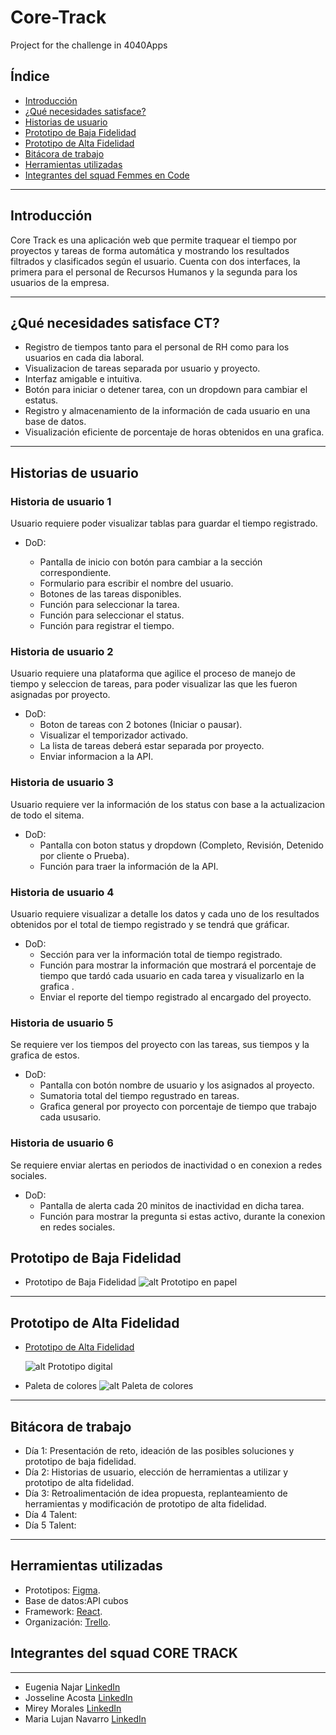 # Core-Track
Project for the challenge in 4040Apps
## Índice

- [Introducción](#introducción)
- [¿Qué necesidades satisface?](#¿qué-necesidades-satisface?)
- [Historias de usuario](#historias-de-usuario)
- [Prototipo de Baja Fidelidad](#prototipo-de-baja-fidelidad)
- [Prototipo de Alta Fidelidad](#prototipo-de-alta-fidelidad)
- [Bitácora de trabajo](#bitácora-de-trabajo)
- [Herramientas utilizadas](#herramientas-utilizadas)
- [Integrantes del squad Femmes en Code](#Integrantes-del-squad)

---

## Introducción

Core Track es una aplicación web que permite traquear el tiempo por proyectos y tareas de forma automática y mostrando los resultados filtrados y clasificados según el usuario. Cuenta con dos interfaces, la primera para el personal de Recursos Humanos y la segunda para los usuarios de la empresa.

---

## ¿Qué necesidades satisface CT?

- Registro de tiempos tanto para el personal de RH como para los usuarios en cada dia laboral.
- Visualizacion de tareas separada por usuario y proyecto.
- Interfaz amigable e intuitiva.
- Botón para iniciar o detener tarea, con un dropdown para cambiar el estatus.
- Registro y almacenamiento de la información de cada usuario en una base de datos.
- Visualización eficiente de porcentaje de horas obtenidos en una grafica.

---

## Historias de usuario

### Historia de usuario 1

Usuario requiere poder visualizar tablas para guardar el tiempo registrado.

- DoD:

  - Pantalla de inicio con botón para cambiar a la sección correspondiente.
  - Formulario para escribir el nombre del usuario.
  - Botones de las tareas disponibles.
  - Función para seleccionar la tarea.
  - Función para seleccionar el status.
  - Función para registrar el tiempo.

### Historia de usuario 2

Usuario requiere una plataforma que agilice el proceso de manejo de tiempo y seleccion de tareas, para poder visualizar las que les fueron asignadas por proyecto.

- DoD:
  - Boton de tareas con 2 botones (Iniciar o pausar).
  - Visualizar el temporizador activado.
  - La lista de tareas deberá estar separada por proyecto.
  - Enviar informacion a la API.

### Historia de usuario 3

Usuario requiere ver la información de los status con base a la actualizacion de todo el sitema.

- DoD:
  - Pantalla con boton status y dropdown (Completo, Revisión, Detenido por cliente o Prueba).
  - Función para traer la información de la API.

### Historia de usuario 4

Usuario requiere visualizar a detalle los datos y cada uno de los resultados obtenidos por el total de tiempo registrado y se tendrá que gráficar.

- DoD:
  - Sección para ver la información total de tiempo registrado.
  - Función para mostrar la información que mostrará el porcentaje de tiempo que tardó cada usuario en cada tarea y visualizarlo en la grafica .
  - Enviar el reporte del tiempo registrado al encargado del proyecto.

### Historia de usuario 5

Se requiere ver los tiempos del proyecto con las tareas, sus tiempos y la grafica de estos.

- DoD:
  - Pantalla con botón nombre de usuario y los asignados al proyecto.
  - Sumatoria total del tiempo regustrado en tareas.
  - Grafica general por proyecto con porcentaje de tiempo que trabajo cada ususario.

### Historia de usuario 6

Se requiere enviar alertas en periodos de inactividad o en conexion a redes sociales.

- DoD:
  - Pantalla de alerta cada 20 minitos de inactividad en dicha tarea.
  - Función para mostrar la pregunta si estas activo, durante la conexion en redes sociales.

## Prototipo de Baja Fidelidad

- Prototipo de Baja Fidelidad
  ![alt Prototipo en papel](src/Propaper.png)

---

## Prototipo de Alta Fidelidad

- [Prototipo de Alta Fidelidad](https://www.figma.com/file/SfXXoSduMoM1dw51nbj0kC/TIME-TRACKER-4040APPS?node-id=0%3A1)

  ![alt Prototipo digital](src/DigitalPro.png)

- Paleta de colores
  ![alt Paleta de colores](src/Colors.png)

---

## Bitácora de trabajo

- Día 1: Presentación de reto, ideación de las posibles soluciones y prototipo de baja fidelidad.
- Día 2: Historias de usuario, elección de herramientas a utilizar y prototipo de alta fidelidad.
- Día 3: Retroalimentación de idea propuesta, replanteamiento de herramientas y modificación de prototipo de alta fidelidad.
- Día 4 Talent:
- Día 5 Talent:

---

## Herramientas utilizadas

- Prototipos: [Figma](https://www.figma.com/).
- Base de datos:API cubos
- Framework: [React](https://es.reactjs.org).
- Organización: [Trello](https://trello.com/b/wGM6lGbq/talent-fest).

## Integrantes del squad CORE TRACK

---

- Eugenia Najar [LinkedIn](https://www.linkedin.com/in/eugenianajar/)
- Josseline Acosta [LinkedIn](https://www.linkedin.com/in/jossacosta/)
- Mirey Morales [LinkedIn](https://www.linkedin.com/in/mirey-morales/)
- Maria Lujan Navarro [LinkedIn](https://www.linkedin.com/in/lujan-navarro/)

